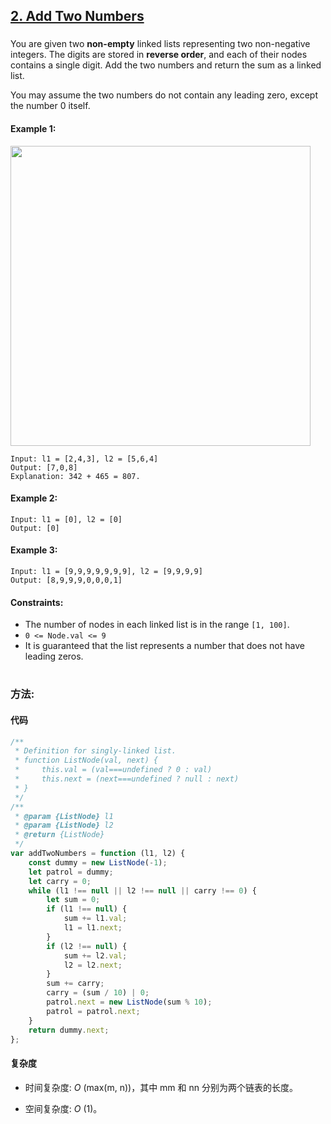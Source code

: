 ## [2. Add Two Numbers](https://leetcode.com/problems/add-two-numbers/)

###

You are given two **non-empty** linked lists representing two non-negative integers. The digits are stored in **reverse order**, and each of their nodes contains a single digit. Add the two numbers and return the sum as a linked list.

You may assume the two numbers do not contain any leading zero, except the number 0 itself.

#### Example 1:

<img src="https://assets.leetcode.com/uploads/2020/10/02/addtwonumber1.jpg" width="480" />

```
Input: l1 = [2,4,3], l2 = [5,6,4]
Output: [7,0,8]
Explanation: 342 + 465 = 807.
```

#### Example 2:

```
Input: l1 = [0], l2 = [0]
Output: [0]
```

#### Example 3:

```
Input: l1 = [9,9,9,9,9,9,9], l2 = [9,9,9,9]
Output: [8,9,9,9,0,0,0,1]
```

#### Constraints:

-   The number of nodes in each linked list is in the range `[1, 100]`.
-   `0 <= Node.val <= 9`
-   It is guaranteed that the list represents a number that does not have leading zeros.

#

### 方法:

#### 代码

```javascript
/**
 * Definition for singly-linked list.
 * function ListNode(val, next) {
 *     this.val = (val===undefined ? 0 : val)
 *     this.next = (next===undefined ? null : next)
 * }
 */
/**
 * @param {ListNode} l1
 * @param {ListNode} l2
 * @return {ListNode}
 */
var addTwoNumbers = function (l1, l2) {
    const dummy = new ListNode(-1);
    let patrol = dummy;
    let carry = 0;
    while (l1 !== null || l2 !== null || carry !== 0) {
        let sum = 0;
        if (l1 !== null) {
            sum += l1.val;
            l1 = l1.next;
        }
        if (l2 !== null) {
            sum += l2.val;
            l2 = l2.next;
        }
        sum += carry;
        carry = (sum / 10) | 0;
        patrol.next = new ListNode(sum % 10);
        patrol = patrol.next;
    }
    return dummy.next;
};
```

#### 复杂度

-   时间复杂度: _O_ (max(m, n))，其中 mm 和 nn 分别为两个链表的长度。

-   空间复杂度: _O_ (1)。
